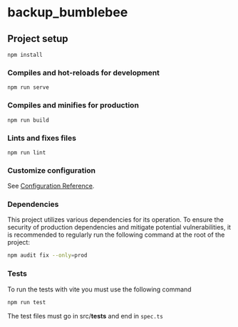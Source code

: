 # backup_bumblebee

## Project setup
```
npm install
```

### Compiles and hot-reloads for development
```
npm run serve
```

### Compiles and minifies for production
```
npm run build
```

### Lints and fixes files
```
npm run lint
```

### Customize configuration
See [Configuration Reference](https://cli.vuejs.org/config/).

### Dependencies

This project utilizes various dependencies for its operation. To ensure the security of production dependencies and mitigate potential vulnerabilities, it is recommended to regularly run the following command at the root of the project:

```bash
npm audit fix --only=prod
```

### Tests
To run the tests with vite you must use the following command
```bash
npm run test 
```
The test files must go in src/__tests__
and end in ```spec.ts ```